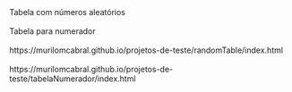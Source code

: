 <link href="https://murilomcabral.github.io/projetos-de-teste/randomTable/index.html" target="_blank">Tabela com números aleatórios</link><br><br>
<link href="https://murilomcabral.github.io/projetos-de-teste/tabelaNumerador/index.html" target="_blank">Tabela para numerador</link><br><br>
https://murilomcabral.github.io/projetos-de-teste/randomTable/index.html<br><br>
https://murilomcabral.github.io/projetos-de-teste/tabelaNumerador/index.html
